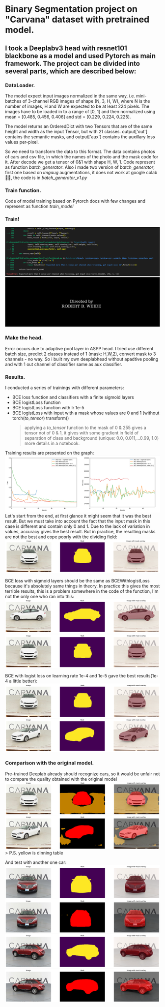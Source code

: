 # Binary Segmentation project on "Carvana" dataset with pretrained model.

  I took a Deeplabv3 head with resnet101 blackbone as a model and used Pytorch as main framework. The project can be divided into several parts, which are described below:
-------------------------------------------------------------------------------------------------------------------------------
### DataLoader.

The model expect input images normalized in the same way, i.e. mini-batches of 3-channel RGB images of shape (N, 3, H, W), where N is the number of images, H and W are expected to be at least 224 pixels. The images have to be loaded in to a range of [0, 1] and then normalized using mean = [0.485, 0.456, 0.406] and std = [0.229, 0.224, 0.225].
  
The model returns an OrderedDict with two Tensors that are of the same height and width as the input Tensor, but with 21 classes. output['out'] contains the semantic masks, and output['aux'] contains the auxillary loss values per-pixel.
  
So we need to transform the data to this format. The data contains photos of cars and csv file, in which the names of the photo and the mask code for it. After decode we get a tensor of 0&1 with shape H, W, 1. Code represent as function *batch_generator*. Also i made two version of *batch_generator*, first one based on *imgaug* augmentations, it does not work at google colab 🤷‍♀️, the code is in *batch_generator_v1.py*

### Train function.

Code of model training based on Pytorch docs with few changes and represent as function *train_model*

### Train!

![](Images/error.png)
![](Images/robert.jpg)

### Make the head.

Error occurs due to adaptive pool layer in ASPP head. I tried use different batch size, predict 2 classes instead of 1 (mask: H,W,2), convert mask to 3 channels - no way. So i built my own deeplabhead without apadtive pooling and with 1 out channel of classifier same as aux classifier.

### Results.

I conducted a series of trainings with different parameters:
- BCE loss function and classifiers with a finite sigmoid layers
- BCE logistLoss function
- BCE logistLoss function with lr 1e-5
- BCE logistLoss with input with a mask whose values are 0 and 1 (without torch(*to_tensor*) transform))
    > applying a *to_tensor* function to the mask of 0 & 255 gives a tensor not of 0 & 1, it gives with some gradient in field of separation of class and background (unique: 0.0, 0.011,...0.99, 1.0) more details in a notebook.
    
Training results are presented on the graph:
![](Images/graph.png)
Let's start from the end, at first glance it might seem that it was the best result. But we must take into account the fact that the input mask in this case is different and contain only 0 and 1. Due to the lack of variation in values, accuracy gives the best result. But in practice, the resulting masks are not the best and cope poorly with the dividing field: ![](Images/md4.png)

BCE loss with sigmoid layers should be the same as BCEWithlogistLoss because it's absolutely same things in theory. In practice this gives the most terrible results, this is a problem somewhere in the code of the function, I'm not the only one who ran into this: ![](Images/md11.png)  ![](Images/md12.png)

BCE with logist loss on learning rate 1e-4 and 1e-5 gave the best results(1e-4 a little better): ![](Images/md21.png) ![](Images/md22.png)

### Comparison with the original model.
Pre-trained Deeplab already should recognize cars, so it would be unfair not to compare the quality obtained with the original model ![](Images/orig1.png) ![](Images/orig2.png)
      > P.S. yellow is dinning table 

And test with another one car:
![](Images/md23.png) ![](Images/orig3.png)
![](Images/md24.png) ![](Images/orig4.png)
